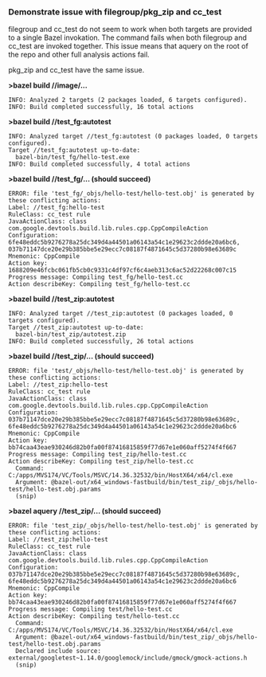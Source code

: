 ### Demonstrate issue with filegroup/pkg_zip and cc_test

filegroup and cc_test do not seem to work when both targets are provided to a single Bazel invokation. The command fails when both filegroup and cc_test are invoked together. This issue means that aquery on the root of the repo and other full analysis actions fail.

pkg_zip and cc_test have the same issue.

**>bazel build //image/...**
```
INFO: Analyzed 2 targets (2 packages loaded, 6 targets configured).
INFO: Build completed successfully, 16 total actions
```

**>bazel build //test_fg:autotest**
```
INFO: Analyzed target //test_fg:autotest (0 packages loaded, 0 targets configured).
Target //test_fg:autotest up-to-date:
  bazel-bin/test_fg/hello-test.exe
INFO: Build completed successfully, 4 total actions
```

**>bazel build //test_fg/... (should succeed)**
```
ERROR: file 'test_fg/_objs/hello-test/hello-test.obj' is generated by these conflicting actions:
Label: //test_fg:hello-test
RuleClass: cc_test rule
JavaActionClass: class com.google.devtools.build.lib.rules.cpp.CppCompileAction
Configuration: 6fe48eddc5b9276278a25dc349d4a44501a06143a54c1e29623c2ddde20a6bc6, 037b71147dce20e29b385bbe5e29ecc7c08187f4871645c5d37280b98e63689c
Mnemonic: CppCompile
Action key: 1688209e46fcbc061fb5cb0c9331c4df97cf6c4aeb313c6ac52d22268c007c15
Progress message: Compiling test_fg/hello-test.cc
Action describeKey: Compiling test_fg/hello-test.cc
```

**>bazel build //test_zip:autotest**
```
INFO: Analyzed target //test_zip:autotest (0 packages loaded, 0 targets configured).
Target //test_zip:autotest up-to-date:
  bazel-bin/test_zip/autotest.zip
INFO: Build completed successfully, 26 total actions
```

**>bazel build //test_zip/... (should succeed)**
```
ERROR: file 'test/_objs/hello-test/hello-test.obj' is generated by these conflicting actions:
Label: //test_zip:hello-test
RuleClass: cc_test rule
JavaActionClass: class com.google.devtools.build.lib.rules.cpp.CppCompileAction
Configuration: 037b71147dce20e29b385bbe5e29ecc7c08187f4871645c5d37280b98e63689c, 6fe48eddc5b9276278a25dc349d4a44501a06143a54c1e29623c2ddde20a6bc6
Mnemonic: CppCompile
Action key: bb74caa43eae930246d82b0fa00f87416815859f77d67e1e060aff5274f4f667
Progress message: Compiling test_zip/hello-test.cc
Action describeKey: Compiling test_zip/hello-test.cc
  Command: C:/apps/MVS174/VC/Tools/MSVC/14.36.32532/bin/HostX64/x64/cl.exe
  Argument: @bazel-out/x64_windows-fastbuild/bin/test_zip/_objs/hello-test/hello-test.obj.params
  (snip)
```

**>bazel aquery //test_zip/... (should succeed)**
```
ERROR: file 'test_zip/_objs/hello-test/hello-test.obj' is generated by these conflicting actions:
Label: //test_zip:hello-test
RuleClass: cc_test rule
JavaActionClass: class com.google.devtools.build.lib.rules.cpp.CppCompileAction
Configuration: 037b71147dce20e29b385bbe5e29ecc7c08187f4871645c5d37280b98e63689c, 6fe48eddc5b9276278a25dc349d4a44501a06143a54c1e29623c2ddde20a6bc6
Mnemonic: CppCompile
Action key: bb74caa43eae930246d82b0fa00f87416815859f77d67e1e060aff5274f4f667
Progress message: Compiling test/hello-test.cc
Action describeKey: Compiling test/hello-test.cc
  Command: C:/apps/MVS174/VC/Tools/MSVC/14.36.32532/bin/HostX64/x64/cl.exe
  Argument: @bazel-out/x64_windows-fastbuild/bin/test_zip/_objs/hello-test/hello-test.obj.params
  Declared include source: external/googletest~1.14.0/googlemock/include/gmock/gmock-actions.h
  (snip)
```
